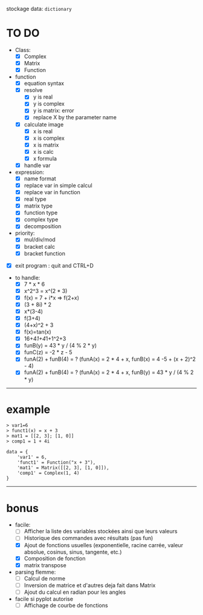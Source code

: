 stockage data: `dictionary`

# TO DO
- Class:
    - [x] Complex
    - [x] Matrix
    - [x] Function

- function
    - [x] equation syntax
    - [x] resolve
        - [x] y is real
        - [x] y is complex
        - [x] y is matrix: error
        - [x] replace X by the parameter name
    - [x] calculate image
        - [x] x is real
        - [x] x is complex
        - [x] x is matrix
        - [x] x is calc
        - [x] x formula
    - [x] handle var

- expression:
    - [x] name format
    - [x] replace var in simple calcul
    - [x] replace var in function
    - [x] real type
    - [x] matrix type
    - [x] function type
    - [x] complex type
    - [x] decomposition

- priority:
    - [x] mul/div/mod
    - [x] bracket calc
    - [x] bracket function

- [x] exit program : quit and CTRL+D

- to handle:
    - [x] 7 * x * 6
    - [x] x^2^3 = x^(2 * 3)
    - [x] f(x) = 7 + i*x => f(2+x)
    - [x] (3 + 8i) * 2
    - [x] x*(3-4)
    - [x] f(3+4)
    - [x] (4+x)^2 + 3
    - [x] f(x)=tan(x)
    - [x] 16+4*1+4*1+1^2+3
    - [x] funB(y) = 43 * y / (4 % 2 * y)
    - [x] funC(z) = -2 * z - 5
    - [x]  funA(2) + funB(4) = ? (funA(x) = 2 * 4 + x, funB(x) = 4 -5 + (x + 2)^2 - 4)
    - [x]  funA(2) + funB(4) = ? (funA(x) = 2 * 4 + x, funB(y) = 43 * y / (4 % 2 * y)
---
# example
```
> var1=6
> funct1(x) = x + 3
> mat1 = [[2, 3]; [1, 0]]
> comp1 = 1 + 4i
```
```
data = {
    'var1' = 6,
    'funct1' = Function("x + 3"),
    'mat1' = Matrix([[2, 3], [1, 0]]),
    'comp1' = Complex(1, 4)
}
```
---

# bonus
- facile:
    - [ ] Afficher la liste des variables stockées ainsi que leurs valeurs
    - [ ] Historique des commandes avec résultats (pas fun)
    - [x] Ajout de fonctions usuelles (exponentielle, racine carrée, valeur absolue, cosinus, sinus, tangente, etc.)
    - [x] Composition de fonction
    - [x] matrix transpose

- parsing flemme:
    - [ ] Calcul de norme
    - [ ] Inversion de matrice et d'autres deja fait dans Matrix
    - [ ] Ajout du calcul en radian pour les angles

- facile si pyplot autorise
    - [ ] Affichage de courbe de fonctions
